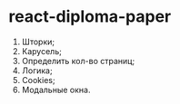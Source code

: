 # react-diploma-paper

1. Шторки;
2. Карусель;
3. Определить кол-во страниц;
4. Логика;
5. Cookies;
6. Модальные окна.
